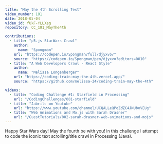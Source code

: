 ```yaml
---
title: "May the 4th Scrolling Text"
video_number: 101
date: 2018-05-04
video_id: fUkF-YLLXeg
repository: CC_101_MayThe4th

contributions:
  - title: "p5.js StarWars Crawl"
    author:
      name: "Spongman"
    url: "https://codepen.io/Spongman/full/djyxvo/"
    source: "https://codepen.io/Spongman/pen/djyxvo?editors=0010"
  - title: "A Web Developers Crawl - React Style"
    author:
      name: "Melissa Longenberger"
    url: "https://coding-train-may-the-4th.vercel.app/"
    source: "https://github.com/melissa-24/coding-train-may-the-4th"

videos:
  - title: "Coding Challenge #1: Starfield in Processing"
    url: "/CodingChallenges/001-starfield"
  - title: "Jabrils on Youtube"
    url: "https://www.youtube.com/channel/UCQALLeQPoZdZC4JNUboVEUg"
  - title: "Web Animations and Mo.js with Sarah Drasner"
    url: "/GuestTutorials/002-sarah-drasner-web-animations-and-mojs"
---
```


Happy Star Wars day! May the fourth be with you! In this challenge I attempt to code the iconic text scrolling/title crawl in Processing (Java).
